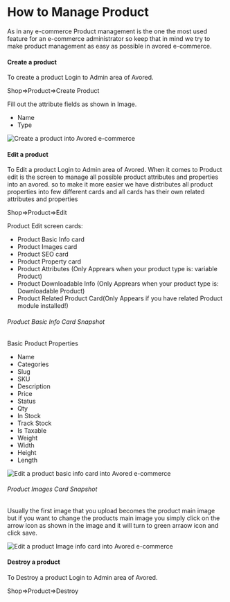 



# How to Manage Product 

As in any e-commerce Product management is the one the most used feature for an e-commerce administrator so keep that in mind we try to make product management as easy as possible in avored e-commerce.

#### Create a product 

To create a product  Login to Admin area of Avored.

Shop=>Product=>Create Product

Fill out the attribute fields as shown in Image.
 - Name
 - Type 

<img class="img-fluid img-thumbnail"   alt="Create a product into Avored e-commerce" src="https://user-images.githubusercontent.com/4218702/42067155-e5c27ffc-7b98-11e8-997f-f28aad4577a6.png">



#### Edit a product

To Edit a product  Login to Admin area of Avored.
When it comes to Product edit is the screen to manage all possible product attributes and properties into an avored. so to make it more easier we have distributes all product properties into few different cards and all cards has their own related attributes and properties

Shop=>Product=>Edit

Product Edit screen cards:
 - Product Basic Info card
 - Product Images card
 - Product SEO card
 - Product Property card
 - Product Attributes (Only Apprears when your product type is: variable Product)
 - Product Downloadable Info (Only Apprears when your product type is: Downloadable Product)
 - Product Related Product Card(Only Appears if you have related Product module installed!)

###### Product Basic Info Card Snapshot

Basic Product Properties 
 - Name
 - Categories
 - Slug
 - SKU
 - Description
 - Price
 - Status
 - Qty
 - In Stock
 - Track Stock
 - Is Taxable
 - Weight
 - Width
 - Height
 - Length

<img class="img-fluid img-thumbnail" alt="Edit a product  basic info card into Avored e-commerce" src="https://user-images.githubusercontent.com/4218702/42067636-3f985d9c-7b9b-11e8-98d4-6ff3b8a3b0c9.png">




###### Product Images Card Snapshot

Usually the first image that you upload becomes the product main image but if you want to change the products main image you simply click on the arrow icon as shown in the image and it will turn to green arraow icon and click save.

<img class="img-fluid img-thumbnail" alt="Edit a product  Image info card into Avored e-commerce" src="https://user-images.githubusercontent.com/4218702/42067449-5e251904-7b9a-11e8-878c-5b9059c6b64f.png">


#### Destroy a product

To Destroy a product Login to Admin area of Avored.

Shop=>Product=>Destroy
